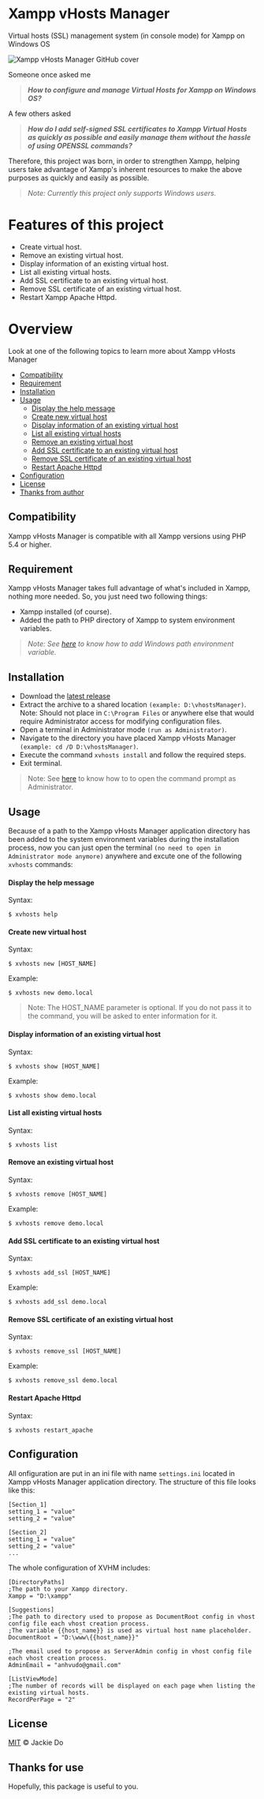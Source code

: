 # Xampp vHosts Manager
Virtual hosts (SSL) management system (in console mode) for Xampp on Windows OS

![Xampp vHosts Manager GitHub cover](https://user-images.githubusercontent.com/9862115/70820328-f78de800-1e0a-11ea-894a-b7021942c158.jpg)

Someone once asked me

> ***How to configure and manage Virtual Hosts for Xampp on Windows OS?***

A few others asked

> ***How do I add self-signed SSL certificates to Xampp Virtual Hosts as quickly as possible and easily manage them without the hassle of using OPENSSL commands?***

Therefore, this project was born, in order to strengthen Xampp, helping users take advantage of Xampp's inherent resources to make the above purposes as quickly and easily as possible.

> _Note: Currently this project only supports Windows users._

# Features of this project
* Create virtual host.
* Remove an existing virtual host.
* Display information of an existing virtual host.
* List all existing virtual hosts.
* Add SSL certificate to an existing virtual host.
* Remove SSL certificate of an existing virtual host.
* Restart Xampp Apache Httpd.

# Overview
Look at one of the following topics to learn more about Xampp vHosts Manager

* [Compatibility](#compatibility)
* [Requirement](#requirement)
* [Installation](#installation)
* [Usage](#usage)
    - [Display the help message](#display-the-help-message)
    - [Create new virtual host](#create-new-virtual-host)
    - [Display information of an existing virtual host](#display-information-of-an-existing-virtual-host)
    - [List all existing virtual hosts](#list-all-existing-virtual-hosts)
    - [Remove an existing virtual host](#remove-an-existing-virtual-host)
    - [Add SSL certificate to an existing virtual host](#add-ssl-certificate-to-an-existing-virtual-host)
    - [Remove SSL certificate of an existing virtual host](#remove-ssl-certificate-of-an-existing-virtual-host)
    - [Restart Apache Httpd](#restart-apache-httpd)
* [Configuration](#configuration)
* [License](#license)
* [Thanks from author](#thanks-for-use)

## Compatibility
Xampp vHosts Manager is compatible with all Xampp versions using PHP 5.4 or higher.

## Requirement
Xampp vHosts Manager takes full advantage of what's included in Xampp, nothing more needed. So, you just need two following things:

* Xampp installed (of course).
* Added the path to PHP directory of Xampp to system environment variables.

> _Note: See [here](https://helpdeskgeek.com/windows-10/add-windows-path-environment-variable/) to know how to add Windows path environment variable._

## Installation
* Download the [latest release](https://github.com/JackieDo/Xampp-vHosts-Manager/releases/latest)
* Extract the archive to a shared location `(example: D:\vhostsManager)`. Note: Should not place in `C:\Program Files` or anywhere else that would require Administrator access for modifying configuration files.
* Open a terminal in Administrator mode `(run as Administrator)`.
* Navigate to the directory you have placed Xampp vHosts Manager `(example: cd /D D:\vhostsManager)`.
* Execute the command `xvhosts install` and follow the required steps.
* Exit terminal.

> Note: See [here](https://www.howtogeek.com/194041/how-to-open-the-command-prompt-as-administrator-in-windows-8.1/) to know how to to open the command prompt as Administrator.

## Usage
Because of a path to the Xampp vHosts Manager application directory has been added to the system environment variables during the installation process, now you can just open the terminal `(no need to open in Administrator mode anymore)` anywhere and excute one of the following `xvhosts` commands:

#### Display the help message

Syntax:
```
$ xvhosts help
```

#### Create new virtual host

Syntax:
```
$ xvhosts new [HOST_NAME]
```

Example:
```
$ xvhosts new demo.local
```

> Note: The HOST_NAME parameter is optional. If you do not pass it to the command, you will be asked to enter information for it.

#### Display information of an existing virtual host

Syntax:
```
$ xvhosts show [HOST_NAME]
```

Example:
```
$ xvhosts show demo.local
```

#### List all existing virtual hosts

Syntax:
```
$ xvhosts list
```

#### Remove an existing virtual host

Syntax:
```
$ xvhosts remove [HOST_NAME]
```

Example:
```
$ xvhosts remove demo.local
```

#### Add SSL certificate to an existing virtual host

Syntax:
```
$ xvhosts add_ssl [HOST_NAME]
```

Example:
```
$ xvhosts add_ssl demo.local
```

#### Remove SSL certificate of an existing virtual host

Syntax:
```
$ xvhosts remove_ssl [HOST_NAME]
```

Example:
```
$ xvhosts remove_ssl demo.local
```

#### Restart Apache Httpd

Syntax:
```
$ xvhosts restart_apache
```

## Configuration
All onfiguration are put in an ini file with name `settings.ini` located in Xampp vHosts Manager application directory. The structure of this file looks like this:

```
[Section_1]
setting_1 = "value"
setting_2 = "value"

[Section_2]
setting_1 = "value"
setting_2 = "value"
...
```

The whole configuration of XVHM includes:
```
[DirectoryPaths]
;The path to your Xampp directory.
Xampp = "D:\xampp"

[Suggestions]
;The path to directory used to propose as DocumentRoot config in vhost config file each vhost creation process.
;The variable {{host_name}} is used as virtual host name placeholder.
DocumentRoot = "D:\www\{{host_name}}"

;The email used to propose as ServerAdmin config in vhost config file each vhost creation process.
AdminEmail = "anhvudo@gmail.com"

[ListViewMode]
;The number of records will be displayed on each page when listing the existing virtual hosts.
RecordPerPage = "2"

```

## License
[MIT](LICENSE) © Jackie Do

## Thanks for use
Hopefully, this package is useful to you.
